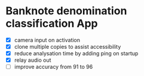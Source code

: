 # Banknote denomination classification App

- [x] camera input on activation
- [x] clone multiple copies to assist accessibility
- [x] reduce analysation time by adding ping on startup
- [x] relay audio out
- [ ] improve accuracy from 91 to 96
